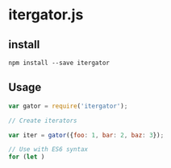 # itergator.js

## install
`npm install --save itergator`

## Usage
```javascript
var gator = require('itergator');

// Create iterators

var iter = gator({foo: 1, bar: 2, baz: 3});

// Use with ES6 syntax
for (let )